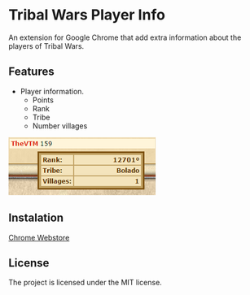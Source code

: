 # Tribal Wars Player Info
An extension for Google Chrome that add extra information about the players of Tribal Wars.

## Features

* Player information.
  * Points
  * Rank
  * Tribe
  * Number villages

![](/img/ss/player.png?raw=true "Player Info")

## Instalation

[Chrome Webstore](google.com)

## License

The project is licensed under the MIT license.
